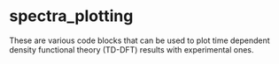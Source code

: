# spectra_plotting
These are various code blocks that can be used to plot time dependent density functional theory (TD-DFT) results with experimental ones. 
